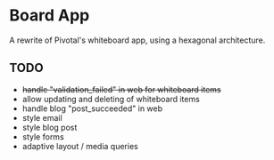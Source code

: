 # Board App

A rewrite of Pivotal's whiteboard app, using a hexagonal architecture.

## TODO

* ~~handle "validation_failed" in web for whiteboard items~~
* allow updating and deleting of whiteboard items
* handle blog "post_succeeded" in web
* style email
* style blog post
* style forms
* adaptive layout / media queries

